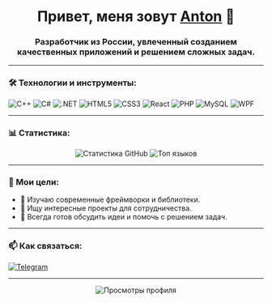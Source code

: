 <h1 align="center">Привет, меня зовут <a href="https://github.com/llw0nderfull" target="_blank">Anton</a> 👋</h1>
<h3 align="center">Разработчик из России, увлеченный созданием качественных приложений и решением сложных задач.</h3>

---

### 🛠️ Технологии и инструменты:
<p align="left">
  <img src="https://img.shields.io/badge/C%2B%2B-00599C?style=for-the-badge&logo=c%2B%2B&logoColor=white" alt="C++" />
  <img src="https://img.shields.io/badge/C%23-239120?style=for-the-badge&logo=c-sharp&logoColor=white" alt="C#" />
  <img src="https://img.shields.io/badge/.NET-512BD4?style=for-the-badge&logo=dotnet&logoColor=white" alt=".NET" />
  <img src="https://img.shields.io/badge/HTML5-E34F26?style=for-the-badge&logo=html5&logoColor=white" alt="HTML5" />
  <img src="https://img.shields.io/badge/CSS3-1572B6?style=for-the-badge&logo=css3&logoColor=white" alt="CSS3" />
  <img src="https://img.shields.io/badge/React-20232A?style=for-the-badge&logo=react&logoColor=61DAFB" alt="React" />
  <img src="https://img.shields.io/badge/PHP-777BB4?style=for-the-badge&logo=php&logoColor=white" alt="PHP" />
  <img src="https://img.shields.io/badge/MySQL-4479A1?style=for-the-badge&logo=mysql&logoColor=white" alt="MySQL" />
  <img src="https://img.shields.io/badge/WPF-0078D4?style=for-the-badge&logo=windows&logoColor=white" alt="WPF" />
</p>

---

### 📊 Статистика:
<p align="center">
  <img src="https://github-readme-stats.vercel.app/api?username=llw0nderfull&show_icons=true&theme=dark" alt="Статистика GitHub" />
  <img src="https://github-readme-stats.vercel.app/api/top-langs/?username=llw0nderfull&layout=compact&theme=dark" alt="Топ языков" />
</p>

---

### 🎯 Мои цели:
- 🌱 Изучаю современные фреймворки и библиотеки.
- 👯 Ищу интересные проекты для сотрудничества.
- 💬 Всегда готов обсудить идеи и помочь с решением задач.

---

### 📫 Как связаться:
  <a href="https://t.me/underfulll">
    <img src="https://img.shields.io/badge/Telegram-2CA5E0?style=for-the-badge&logo=telegram&logoColor=white" alt="Telegram" />
  </a>
</p>

---

<p align="center">
  <img src="https://komarev.com/ghpvc/?username=llw0nderfull&style=flat-square&color=blue" alt="Просмотры профиля" />
</p>
